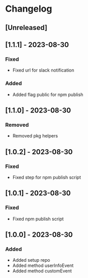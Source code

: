 # Changelog

## [Unreleased]

## [1.1.1] - 2023-08-30

### Fixed

- Fixed url for slack notification

### Added

- Added flag public for npm publish

## [1.1.0] - 2023-08-30

### Removed

- Removed pkg helpers

## [1.0.2] - 2023-08-30

### Fixed

- Fixed step for npm publish script

## [1.0.1] - 2023-08-30

### Fixed

- Fixed npm publish script

## [1.0.0] - 2023-08-30

### Added

- Added setup repo
- Added method userInfoEvent
- Added method customEvent
